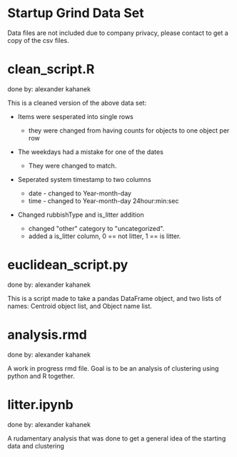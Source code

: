 # Startup Grind Data Set

Data files are not included due to company privacy, please contact to get a copy of the csv files.

# clean_script.R
done by: alexander kahanek

This is a cleaned version of the above data set:

+ Items were sesperated into single rows
	- they were changed from having counts for objects to one object per row

+ The weekdays had a mistake for one of the dates
	- They were changed to match.

+ Seperated system timestamp to two columns
	- date - changed to Year-month-day
	- time - changed to Year-month-day 24hour:min:sec

+ Changed rubbishType and is_litter addition
	- changed "other" category to "uncategorized".
	- added a is_litter column, 0 == not litter, 1 == is litter.


# euclidean_script.py
done by: alexander kahanek

This is a script made to take a pandas DataFrame object, and two lists of names: Centroid object list, and Object name list.

# analysis.rmd
done by: alexander kahanek

A work in progress rmd file. Goal is to be an analysis of clustering using python and R together.

# litter.ipynb
done by: alexander kahanek

A rudamentary analysis that was done to get a general idea of the starting data and clustering
